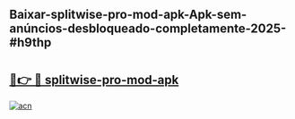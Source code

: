 ## Baixar-splitwise-pro-mod-apk-Apk-sem-anúncios-desbloqueado-completamente-2025-#h9thp

# <h2><a href="https://ainizakaria.my?title=splitwise-pro-mod-apk&ref=20M">🔗👉 🔴 splitwise-pro-mod-apk</a></h2>

[![acn](https://github.com/user-attachments/assets/0f9c940e-d8b0-45ae-aac7-cd30a18b3e1c)](https://ainizakaria.my?title=splitwise-pro-mod-apk&ref=20M)

